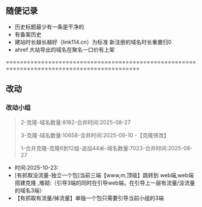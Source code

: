 ## 随便记录
- 历史标题最少有一条是干净的
- 有备案历史
- 建站时长越长越好（link114.cn）为标准 新注册的域名时长重置归0
- ahref 大站导出的域名在聚名一口价有上架 

============================================================================================
## 改动
### 改动小组
> 2-克隆-域名数量:8182-合并时间:2025-08-27
> 
> 3-克隆-域名数量:10658-合并时间:2025-09-10 -【克隆侠改】
> 
> 1-合并克隆-克隆6到12组-追加44米-域名数量:7023-合并时间:2025-08-27


- 时间:2025-10-23:
- [有抓取没流量-独立一个包]当前三端【www,m,顶级】跳转到 web端,web端 搭建克隆 ,堆砌:（引导3端的同时在引导web端，在引导上一层有流量/没流量的域名3端）
- 【有抓取有流量/掉流量】单独一个包只需要引导当前小组的3端
